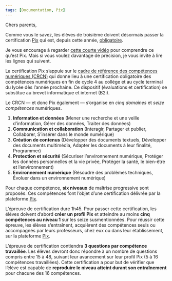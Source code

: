 ```yaml
---
tags: [Documentation, Pix]
---
```


Chers parents,

Comme vous le savez, les élèves de troisième doivent désormais passer la certification [Pix](https://pix.fr) qui est, depuis cette année, [obligatoire](https://www.legifrance.gouv.fr/jorf/id/JORFTEXT000039005162).

Je vous encourage à regarder [cette courte vidéo](https://youtu.be/x9C9tK7SU7g) pour comprendre ce qu’est Pix. Mais si vous voulez davantage de précision, je vous invite à lire les lignes qui suivent.

La certification Pix s’appuie sur le [cadre de référence des compétences numériques (CRCN)](https://eduscol.education.fr/721/cadre-de-reference-des-competences-numeriques) qui donne lieu à une certification obligatoire des compétences numériques en fin de cycle 4 au collège et au cycle terminal du lycée dès l’année prochaine. Ce dispositif (évaluations et certification) se substitue au brevet informatique et internet (B2i).

Le CRCN — et donc Pix également — s’organise en *cinq domaines* et *seize compétences* numériques. 

1. **Information et données** (Mener une recherche et une veille d’information, Gérer des données, Traiter des données)
2. **Communication et collaboration** (Interagir, Partager et publier, Collaborer, S’insérer dans le monde numérique)
3. **Création de contenus** (Développer des documents textuels, Développer des documents multimédia, Adapter les documents à leur finalité, Programmer)
4. **Protection et sécurité** (Sécuriser l’environnement numérique, Protéger les données personnelles et la vie privée, Protéger la santé, le bien-être et l’environnement)
5. **Environnement numérique** (Résoudre des problèmes techniques, Évoluer dans un environnement numérique)

Pour chaque compétence, **six niveaux** de maîtrise progressive sont proposés.  Ces compétences font l’objet d’une certification délivrée par la plateforme [Pix](https://pix.fr).

L’épreuve de certification dure 1h45. Pour passer cette certification, les élèves doivent d’abord **créer un profil Pix** et atteindre au moins **cinq compétences au niveau 1** sur les seize susmentionnées. Pour réussir cette épreuve, les élèves s’entraînent, acquièrent des compétences seuls ou accompagnés par leurs professeurs, chez eux ou dans leur établissement, sur la plateforme [Pix](https://pix.fr). 

L’épreuve de certification contiendra **3 questions par compétence travaillée**. Les élèves devront donc répondre à un nombre de questions compris entre 15 à 48, suivant leur avancement sur leur profil Pix (5 à 16 compétences travaillées). Cette certification a pour but de vérifier que l’élève est capable de **reproduire le niveau atteint durant son entraînement** pour chacune des 16 compétences.